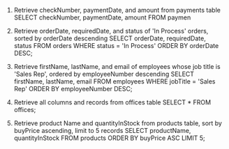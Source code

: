 1. Retrieve checkNumber, paymentDate, and amount from payments table
SELECT checkNumber, paymentDate, amount
FROM paymen

2. Retrieve orderDate, requiredDate, and status of 'In Process' orders, sorted by orderDate descending
SELECT orderDate, requiredDate, status
FROM orders
WHERE status = 'In Process'
ORDER BY orderDate DESC;

3. Retrieve firstName, lastName, and email of employees whose job title is 'Sales Rep', ordered by employeeNumber descending
SELECT firstName, lastName, email
FROM employees
WHERE jobTitle = 'Sales Rep'
ORDER BY employeeNumber DESC;

4. Retrieve all columns and records from offices table
SELECT *
FROM offices;

5. Retrieve product Name and quantityInStock from products table, sort by buyPrice ascending, limit to 5 records
SELECT productName, quantityInStock
FROM products
ORDER BY buyPrice ASC
LIMIT 5;